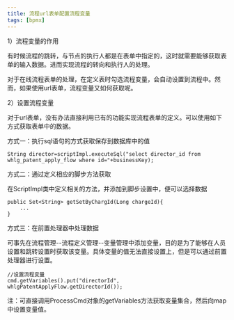 ```yaml
---
title: 流程url表单配置流程变量
tags: [bpmx]
---
```


1）流程变量的作用

有时候流程的跳转，与节点的执行人都是在表单中指定的，这时就需要能够获取表单的输入数据。进而实现流程的转向和执行人的处理。

对于在线流程表单的处理，在定义表时勾选流程变量，会自动设置到流程中。然而，如果使用url表单，流程变量又如何获取呢。

2）设置流程变量

对于url表单，没有办法直接利用已有的功能实现流程表单的定义。可以使用如下方式获取表单中的数据。

方式一：执行sql语句的方式获取保存到数据库中的值

```
String director=scriptImpl.executeSql("select director_id from whlg_patent_apply_flow where id="+businessKey);
```

方式二：通过定义相应的脚步方法获取

在ScriptImpl类中定义相关的方法，并添加到脚步设置中，便可以选择数据

```
public Set<String> getSetByChargId(Long chargeId){
    ...
}
```

方式三：在前置处理器中处理数据

可事先在流程管理--流程定义管理--变量管理中添加变量，目的是为了能够在人员设置和跳转设置时获取该变量。具体变量的值无法直接设置上，但是可以通过前置处理器进行设置。

```
//设置流程变量
cmd.getVariables().put("directorId", whlgPatentApplyFlow.getDirectorId());
```

注：可直接调用ProcessCmd对象的getVariables方法获取变量集合，然后向map中设置变量值。